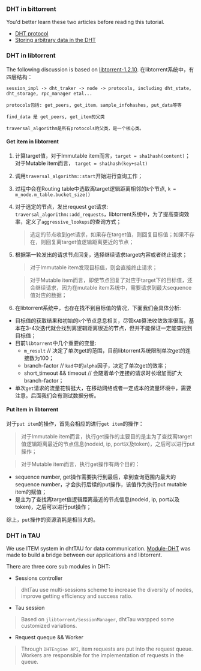 ### DHT in bittorrent

You'd better learn these two articles before reading this tutorial.
- [DHT protocol](http://bittorrent.org/beps/bep_0005.html)
- [Storing arbitrary data in the DHT](http://bittorrent.org/beps/bep_0044.html)

### DHT in libtorrent
The following discussion is based on [libtorrent-1.2.10](https://github.com/arvidn/libtorrent/releases/tag/libtorrent-1.2.10).
在libtorrent系统中，有四层结构：

	session_impl -> dht_traker -> node -> protocols, including dht_state, dht_storage, rpc_manager etal...
    
    protocols包括: get_peers, get_item，sample_infohashes, put_data等等
    
    find_data 是 get_peers, get_item的父类

    traversal_algorithm是所有protocols的父类，是一个核心类。
    
#### Get item in libtorrent

1. 计算target值，对于Immutable item而言，`target = sha1hash(content)`；对于Mutable item而言，		`target = sha1hash(key+salt)`
2. 调用`traversal_algorithm::start`开始进行查询工作；
3. 过程中会在Routing table中选取离target逻辑距离相邻的`k`个节点, `k = m_node.m_table.bucket_size()`
4. 对于选定的节点，发出request get请求: `traversal_algorithm::add_requests`，libtorrent系统中，为了提高查询效率，定义了`aggressive_lookups`的查询方式；
	> 选定的节点收到get请求，如果存在target值，则回复目标值；如果不存在，则回复离target值逻辑距离更近的节点；
5. 根据第一轮发出的请求节点回复，选择继续请求target内容或者终止请求；
	> 对于Immutable item发现目标值，则会直接终止请求；
	
	> 对于Mutable item而言，即使节点回复了对应于target下的目标值，还会继续请求，因为在mutable item系统中，需要请求到最大sequence值对应的数据；
6. 在libtorrent系统中，也存在找不到目标值的情况，下面我们会具体分析:
  - 目标值的获取结果和初始的`k`个节点息息相关，尽管`KAD`算法收敛效率很高，基本在3-4次迭代就会找到离逻辑距离很近的节点，但并不能保证一定能查找到目标值；
  - 目前`libtorrent`中几个重要的变量:
  	- `m_result` // 决定了单次get的范围，目前libtorrent系统限制单次get的连接数为100；
  	- branch-factor // `kad`中的`alpha`因子，决定了单次get的效率；
  	- short_timeout && timeout // 会随着单个连接的请求时长增加而扩大branch-factor；
 - 单次`get`请求的流量花销挺大，在移动网络或者一定成本的流量环境中，需要注意。后面我们会有测试数据分析。

#### Put item in libtorrent
对于`put item`的操作，首先会相应的进行`get item`的操作：
> 对于Immutable item而言，执行get操作的主要目的是主为了查找离target值逻辑距离最近的节点信息(nodeid, ip, port以及token)，之后可以进行put操作；
	
> 对于Mutable item而言，执行get操作有两个目的：
 - sequence number, get操作需要执行到最后，拿到查询范围内最大的sequence number，才会执行后续的put操作，该值作为执行put mutable item的赋值；
 - 是主为了查找离target值逻辑距离最近的节点信息(nodeid, ip, port以及token)，之后可以进行put操作；

综上，`put`操作的资源消耗是相当大的。

### DHT in TAU
We use ITEM system in dhtTAU for data communication. [Module-DHT]() was made to build a bridge between our applications and libtorrent.

There are three core sub modules in DHT:
- Sessions controller
> dhtTau use multi-sessions scheme to increase the diversity of nodes, improve getting efficiency and success ratio.
- Tau session
> Based on `jlibtorrent/SessionManager`, dhtTau warpped some customized variations.
- Request queque && Worker
> Through `DHTEngine API`, item requests are put into the request queue. Workers are responsible for the implementation of requests in the queue.

